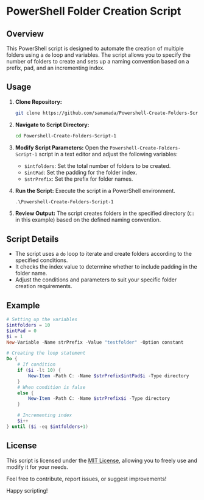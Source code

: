 # PowerShell Folder Creation Script

## Overview

This PowerShell script is designed to automate the creation of multiple folders using a `do` loop and variables. The script allows you to specify the number of folders to create and sets up a naming convention based on a prefix, pad, and an incrementing index.

## Usage

1. **Clone Repository:**
   ```bash
   git clone https://github.com/samamada/Powershell-Create-Folders-Script-1.git
   ```

2. **Navigate to Script Directory:**
   ```bash
   cd Powershell-Create-Folders-Script-1
   ```

3. **Modify Script Parameters:**
   Open the `Powershell-Create-Folders-Script-1` script in a text editor and adjust the following variables:
   - `$intfolders`: Set the total number of folders to be created.
   - `$intPad`: Set the padding for the folder index.
   - `$strPrefix`: Set the prefix for folder names.

4. **Run the Script:**
   Execute the script in a PowerShell environment.
   ```powershell
   .\Powershell-Create-Folders-Script-1
   ```

5. **Review Output:**
   The script creates folders in the specified directory (`C:` in this example) based on the defined naming convention.

## Script Details

- The script uses a `do` loop to iterate and create folders according to the specified conditions.
- It checks the index value to determine whether to include padding in the folder name.
- Adjust the conditions and parameters to suit your specific folder creation requirements.

## Example

```powershell
# Setting up the variables
$intfolders = 10
$intPad = 0
$i = 1
New-Variable -Name strPrefix -Value "testfolder" -Option constant

# Creating the loop statement
Do {
    # If condition
    if ($i -lt 10) {
        New-Item -Path C: -Name $strPrefix$intPad$i -Type directory
    }
    # When condition is false
    else {
        New-Item -Path C: -Name $strPrefix$i -Type directory
    }

    # Incrementing index
    $i++
} until ($i -eq $intfolders+1)
```

## License

This script is licensed under the [MIT License](LICENSE), allowing you to freely use and modify it for your needs.

Feel free to contribute, report issues, or suggest improvements!

Happy scripting!
```
